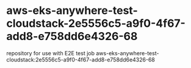 # aws-eks-anywhere-test-cloudstack-2e5556c5-a9f0-4f67-add8-e758dd6e4326-68
repository for use with E2E test job aws-eks-anywhere-test-cloudstack:2e5556c5-a9f0-4f67-add8-e758dd6e4326-68
